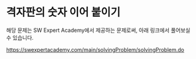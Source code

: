 # 격자판의 숫자 이어 붙이기

해당 문제는 SW Expert Academy에서 제공하는 문제로써, 아래 링크에서 풀어보실 수 있습니다.

https://swexpertacademy.com/main/solvingProblem/solvingProblem.do